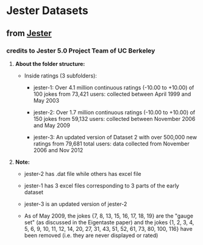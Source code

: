 # Jester Datasets

## from [Jester](http://eigentaste.berkeley.edu/dataset/)

### credits to Jester 5.0 Project Team of UC Berkeley

1.	**About the folder structure:**
		
	- Inside ratings (3 subfolders):
		
		- jester-1: Over 4.1 million continuous ratings (-10.00 to +10.00) of 100 jokes from 73,421 users: collected between April 1999 and May 2003
		
		- jester-2: Over 1.7 million continuous ratings (-10.00 to +10.00) of 150 jokes from 59,132 users: collected between November 2006 and May 2009

		- jester-3: An updated version of Dataset 2 with over 500,000 new ratings from 79,681 total users: data collected from November 2006 and Nov 2012

2.	**Note:**
	
	- jester-2 has .dat file while others has excel file

	- jester-1 has 3 excel files corresponding to 3 parts of the early dataset
	
	- jester-3 is an updated version of jester-2

	- As of May 2009, the jokes {7, 8, 13, 15, 16, 17, 18, 19} are the "gauge set" (as discussed in the Eigentaste paper) and the jokes {1, 2, 3, 4, 5, 6, 9, 10, 11, 12, 14, 20, 27, 31, 43, 51, 52, 61, 73, 80, 100, 116} have been removed (i.e. they are never displayed or rated)
	
